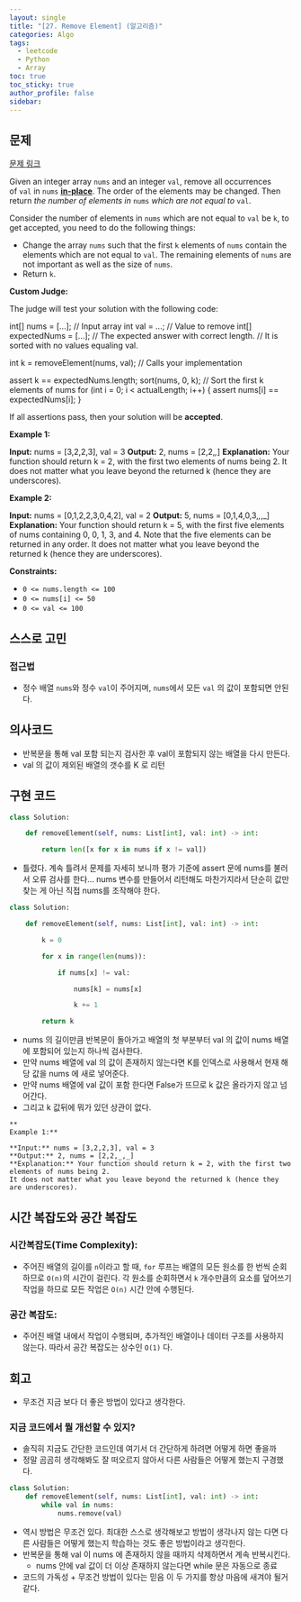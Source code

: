 ```yaml
---
layout: single
title: "[27. Remove Element] (알고리즘)"
categories: Algo
tags:
  - leetcode
  - Python
  - Array
toc: true
toc_sticky: true
author_profile: false
sidebar:
---
```

## 문제

[문제 링크](https://leetcode.com/problems/remove-element/?envType=study-plan-v2&envId=top-interview-150)

Given an integer array `nums` and an integer `val`, remove all occurrences of `val` in `nums` [**in-place**](https://en.wikipedia.org/wiki/In-place_algorithm). The order of the elements may be changed. Then return _the number of elements in_ `nums` _which are not equal to_ `val`.

Consider the number of elements in `nums` which are not equal to `val` be `k`, to get accepted, you need to do the following things:

- Change the array `nums` such that the first `k` elements of `nums` contain the elements which are not equal to `val`. The remaining elements of `nums` are not important as well as the size of `nums`.
- Return `k`.

**Custom Judge:**

The judge will test your solution with the following code:

int[] nums = [...]; // Input array
int val = ...; // Value to remove
int[] expectedNums = [...]; // The expected answer with correct length.
                            // It is sorted with no values equaling val.

int k = removeElement(nums, val); // Calls your implementation

assert k == expectedNums.length;
sort(nums, 0, k); // Sort the first k elements of nums
for (int i = 0; i < actualLength; i++) {
    assert nums[i] == expectedNums[i];
}

If all assertions pass, then your solution will be **accepted**.

**Example 1:**

**Input:** nums = [3,2,2,3], val = 3
**Output:** 2, nums = [2,2,_,_]
**Explanation:** Your function should return k = 2, with the first two elements of nums being 2.
It does not matter what you leave beyond the returned k (hence they are underscores).

**Example 2:**

**Input:** nums = [0,1,2,2,3,0,4,2], val = 2
**Output:** 5, nums = [0,1,4,0,3,_,_,_]
**Explanation:** Your function should return k = 5, with the first five elements of nums containing 0, 0, 1, 3, and 4.
Note that the five elements can be returned in any order.
It does not matter what you leave beyond the returned k (hence they are underscores).

**Constraints:**

- `0 <= nums.length <= 100`
- `0 <= nums[i] <= 50`
- `0 <= val <= 100`


## 스스로 고민

### 접근법

- 정수 배열 `nums`와 정수 `val`이 주어지며, `nums`에서 모든 `val` 의 값이 포함되면 안된다.

## 의사코드

- 반복문을 통해 val 포함 되는지 검사한 후 val이 포함되지 않는 배열을 다시 만든다.
- val 의 값이 제외된 배열의 갯수를 K 로 리턴

## 구현 코드

```python
class Solution:

    def removeElement(self, nums: List[int], val: int) -> int:

        return len([x for x in nums if x != val])
```

- 틀렸다. 계속 틀려서 문제를 자세히 보니까 평가 기준에  assert 문에 nums를 불러서 오류 검사를 한다... nums 변수를 만들어서 리턴해도 마찬가지라서 단순히 값만 찾는 게 아닌 직접 nums를 조작해야 한다. 

```python
class Solution:

    def removeElement(self, nums: List[int], val: int) -> int:

        k = 0

        for x in range(len(nums)):

            if nums[x] != val:

                nums[k] = nums[x]

                k += 1

        return k
```

-  nums 의 길이만큼 반복문이 돌아가고 배열의 첫 부분부터 val 의 값이 nums 배열에 포함되어 있는지 하나씩 검사한다.
- 만약 nums 배열에 val 의 값이 존재하지 않는다면 K를 인덱스로 사용해서 현재 해당 값을 nums 에 새로 넣어준다.
- 만약 nums 배열에 val 값이 포함 한다면 False가 뜨므로 k 값은 올라가지 않고 넘어간다.
- 그리고 k 값뒤에 뭐가 있던 상관이 없다.

```
**  
Example 1:**

**Input:** nums = [3,2,2,3], val = 3
**Output:** 2, nums = [2,2,_,_]
**Explanation:** Your function should return k = 2, with the first two elements of nums being 2.
It does not matter what you leave beyond the returned k (hence they are underscores).
```

## 시간 복잡도와 공간 복잡도

### 시간복잡도(Time Complexity):

- 주어진 배열의 길이를 `n`이라고 할 때, `for` 루프는 배열의 모든 원소를 한 번씩 순회하므로 `O(n)`의 시간이 걸린다. 각 원소를 순회하면서 `k` 개수만큼의 요소를 덮어쓰기 작업을 하므로 모든 작업은 `O(n)` 시간 안에 수행된다.

### 공간 복잡도:

- 주어진 배열 내에서 작업이 수행되며, 추가적인 배열이나 데이터 구조를 사용하지 않는다. 따라서 공간 복잡도는 상수인 `O(1)` 다.

## 회고

- 무조건 지금 보다 더 좋은 방법이 있다고 생각한다.

### 지금 코드에서 뭘 개선할 수 있지?

- 솔직히 지금도 간단한 코드인데 여기서 더 간단하게 하려면 어떻게 하면 좋을까
- 정말 곰곰히 생각해봐도 잘 떠오르지 않아서 다른 사람들은 어떻게 했는지 구경했다.

```python
class Solution:
    def removeElement(self, nums: List[int], val: int) -> int:
        while val in nums:
            nums.remove(val)
```

- 역시 방법은 무조건 있다. 최대한 스스로 생각해보고 방법이 생각나지 않는 다면 다른 사람들은 어떻게 했는지 학습하는 것도 좋은 방법이라고 생각한다.
- 반복문을 통해 val 이 nums 에 존재하지 않을 때까지 삭제하면서 계속 반복시킨다.
	- nums 안에 val 값이 더 이상 존재하지 않는다면 while 문은 자동으로 종료
- 코드의 가독성 + 무조건 방법이 있다는 믿음 이 두 가지를 항상 마음에 새겨야 될거 같다.


